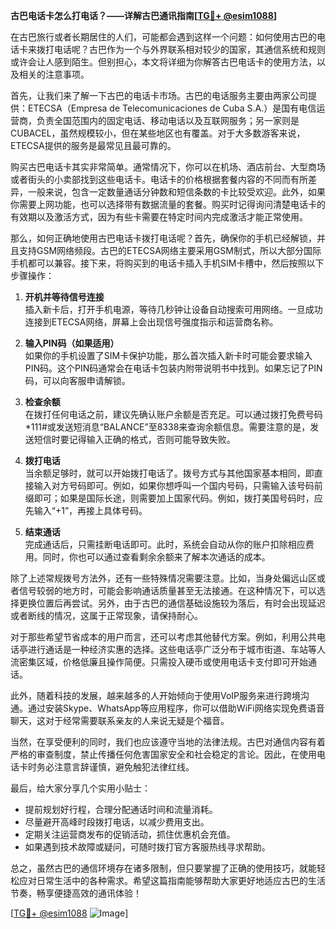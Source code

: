 **古巴电话卡怎么打电话？——详解古巴通讯指南[[TG💪+ @esim1088](https://t.me/s/esim1088)]**

在古巴旅行或者长期居住的人们，可能都会遇到这样一个问题：如何使用古巴的电话卡来拨打电话呢？古巴作为一个与外界联系相对较少的国家，其通信系统和规则或许会让人感到陌生。但别担心，本文将详细为你解答古巴电话卡的使用方法，以及相关的注意事项。

首先，让我们来了解一下古巴的电话卡市场。古巴的电话服务主要由两家公司提供：ETECSA（Empresa de Telecomunicaciones de Cuba S.A.）是国有电信运营商，负责全国范围内的固定电话、移动电话以及互联网服务；另一家则是CUBACEL，虽然规模较小，但在某些地区也有覆盖。对于大多数游客来说，ETECSA提供的服务是最常见且最可靠的。

购买古巴电话卡其实非常简单。通常情况下，你可以在机场、酒店前台、大型商场或者街头的小卖部找到这些电话卡。电话卡的价格根据套餐内容的不同而有所差异，一般来说，包含一定数量通话分钟数和短信条数的卡比较受欢迎。此外，如果你需要上网功能，也可以选择带有数据流量的套餐。购买时记得询问清楚电话卡的有效期以及激活方式，因为有些卡需要在特定时间内完成激活才能正常使用。

那么，如何正确地使用古巴电话卡拨打电话呢？首先，确保你的手机已经解锁，并且支持GSM网络频段。古巴的ETECSA网络主要采用GSM制式，所以大部分国际手机都可以兼容。接下来，将购买到的电话卡插入手机SIM卡槽中，然后按照以下步骤操作：

1. **开机并等待信号连接**  
   插入新卡后，打开手机电源，等待几秒钟让设备自动搜索可用网络。一旦成功连接到ETECSA网络，屏幕上会出现信号强度指示和运营商名称。

2. **输入PIN码（如果适用）**  
   如果你的手机设置了SIM卡保护功能，那么首次插入新卡时可能会要求输入PIN码。这个PIN码通常会在电话卡包装内附带说明书中找到。如果忘记了PIN码，可以向客服申请解锁。

3. **检查余额**  
   在拨打任何电话之前，建议先确认账户余额是否充足。可以通过拨打免费号码*111#或发送短消息“BALANCE”至8338来查询余额信息。需要注意的是，发送短信时要记得输入正确的格式，否则可能导致失败。

4. **拨打电话**  
   当余额足够时，就可以开始拨打电话了。拨号方式与其他国家基本相同，即直接输入对方号码即可。例如，如果你想呼叫一个国内号码，只需输入该号码前缀即可；如果是国际长途，则需要加上国家代码。例如，拨打美国号码时，应先输入“+1”，再接上具体号码。

5. **结束通话**  
   完成通话后，只需挂断电话即可。此时，系统会自动从你的账户扣除相应费用。同时，你也可以通过查看剩余余额来了解本次通话的成本。

除了上述常规拨号方法外，还有一些特殊情况需要注意。比如，当身处偏远山区或者信号较弱的地方时，可能会影响通话质量甚至无法接通。在这种情况下，可以选择更换位置后再尝试。另外，由于古巴的通信基础设施较为落后，有时会出现延迟或者断线的情况，这属于正常现象，请保持耐心。

对于那些希望节省成本的用户而言，还可以考虑其他替代方案。例如，利用公共电话亭进行通话是一种经济实惠的选择。这些电话亭广泛分布于城市街道、车站等人流密集区域，价格低廉且操作简便。只需投入硬币或使用电话卡支付即可开始通话。

此外，随着科技的发展，越来越多的人开始倾向于使用VoIP服务来进行跨境沟通。通过安装Skype、WhatsApp等应用程序，你可以借助WiFi网络实现免费语音聊天，这对于经常需要联系亲友的人来说无疑是个福音。

当然，在享受便利的同时，我们也应该遵守当地的法律法规。古巴对通信内容有着严格的审查制度，禁止传播任何危害国家安全和社会稳定的言论。因此，在使用电话卡时务必注意言辞谨慎，避免触犯法律红线。

最后，给大家分享几个实用小贴士：
- 提前规划好行程，合理分配通话时间和流量消耗。
- 尽量避开高峰时段拨打电话，以减少费用支出。
- 定期关注运营商发布的促销活动，抓住优惠机会充值。
- 如果遇到技术故障或疑问，可随时拨打官方客服热线寻求帮助。

总之，虽然古巴的通信环境存在诸多限制，但只要掌握了正确的使用技巧，就能轻松应对日常生活中的各种需求。希望这篇指南能够帮助大家更好地适应古巴的生活节奏，畅享便捷高效的通讯体验！

[[TG💪+ @esim1088](https://t.me/s/esim1088) ![Image](https://i.postimg.cc/4NQfJmqS/Snipaste-2025-05-13-00-14-12.png)]